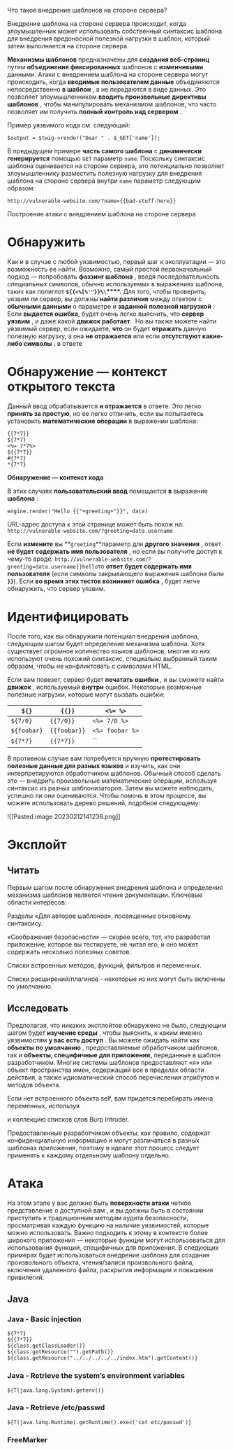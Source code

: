 Что такое внедрение шаблонов на стороне сервера?[](https://book.hacktricks.xyz/pentesting-web/ssti-server-side-template-injection#what-is-server-side-template-injection)

Внедрение шаблона на стороне сервера происходит, когда злоумышленник может использовать собственный синтаксис шаблона для внедрения вредоносной полезной нагрузки в шаблон, который затем выполняется на стороне сервера.

**Механизмы шаблонов** предназначены для **создания веб-страниц** путем **объединения** **фиксированных** шаблонов с **изменчивыми** данными. Атаки с внедрением шаблона на стороне сервера могут происходить, когда **вводимые пользователем данные** объединяются непосредственно **в шаблон** , а не передаются в виде данных. Это позволяет злоумышленникам **вводить произвольные директивы шаблонов** , чтобы манипулировать механизмом шаблонов, что часто позволяет им получить **полный контроль над сервером** .

Пример уязвимого кода см. следующий:

```
$output = $twig->render("Dear " . $_GET['name']);
```

В предыдущем примере **часть самого шаблона** с **динамически генерируется** помощью `GET` параметр `name`. Поскольку синтаксис шаблона оценивается на стороне сервера, это потенциально позволяет злоумышленнику разместить полезную нагрузку для внедрения шаблона на стороне сервера внутри `name` параметр следующим образом:

```
http://vulnerable-website.com/?name={{bad-stuff-here}}
```

Построение атаки с внедрением шаблона на стороне сервера[](https://book.hacktricks.xyz/pentesting-web/ssti-server-side-template-injection#constructing-a-server-side-template-injection-attack)

# Обнаружить

Как и в случае с любой уязвимостью, первый шаг к эксплуатации — это возможность ее найти. Возможно, самый простой первоначальный подход — попробовать **фаззинг шаблона** , введя последовательность специальных символов, обычно используемых в выражениях шаблона, таких как полиглот **`${{<%[%'"}}%\`****.** Для того, чтобы проверить, уязвим ли сервер, вы должны **найти различия** между ответом с **обычными данными** о параметре и **заданной полезной нагрузкой** . Если **выдается ошибка,** будет очень легко выяснить, что **сервер уязвим** , и даже какой **движок работает** . Но вы также можете найти уязвимый сервер, если ожидаете, **что** он будет **отражать** данную полезную нагрузку, а она **не отражается** или если **отсутствуют какие-либо символы .** в ответе

# Обнаружение — контекст открытого текста

Данный ввод обрабатывается **и отражается** в ответе. Это легко **принять за простую**, но ее легко отличить, если вы попытаетесь установить **математические операции** в выражении шаблона:

```
{{7*7}}
${7*7}
<%= 7*7%>
${{7*7}}
#{7*7}
*{7*7}
```

**Обнаружение — контекст кода**

В этих случаях **пользовательский ввод** помещается **в** выражение **шаблона** :

```
engine.render("Hello {{"+greeting+"}}", data)
```

URL-адрес доступа к этой странице может быть похож на: `http://vulnerable-website.com/?greeting=data.username`

Если **измените** вы **`greeting`**параметр для **другого значения** , ответ **не будет содержать имя пользователя** , но если вы получите доступ к чему-то вроде: `http://vulnerable-website.com/?greeting=data.username}}hello`то **ответ будет содержать имя пользователя** (если символы закрывающего выражения шаблона были **`}}`**). Если **во время этих тестов возникнет ошибка** , будет легче обнаружить, что сервер уязвим.

# Идентифицировать

После того, как вы обнаружили потенциал внедрения шаблона, следующим шагом будет определение механизма шаблона. Хотя существует огромное количество языков шаблонов, многие из них используют очень похожий синтаксис, специально выбранный таким образом, чтобы не конфликтовать с символами HTML.

Если вам повезет, сервер будет **печатать ошибки** , и вы сможете найти **движок** , используемый **внутри** ошибок. Некоторые возможные полезные нагрузки, которые могут вызвать ошибки:


| `${}`       | `{{}}`       | `<%= %>`        |
| ----------- | ------------ | --------------- |
| `${7/0}`    | `{{7/0}}`    | `<%= 7/0 %>`    |
| `${foobar}` | `{{foobar}}` | `<%= foobar %>` |
| `${7*7}`    | `{{7*7}}`    | \`\`            | 

В противном случае вам потребуется вручную **протестировать полезные данные для разных языков** и изучить, как они интерпретируются обработчиком шаблонов. Обычный способ сделать это — внедрить произвольные математические операции, используя синтаксис из разных шаблонизаторов. Затем вы можете наблюдать, успешно ли они оцениваются. Чтобы помочь в этом процессе, вы можете использовать дерево решений, подобное следующему:

![[Pasted image 20230212141236.png]]


# Эксплойт

## Читать

Первым шагом после обнаружения внедрения шаблона и определения механизма шаблонов является чтение документации. Ключевые области интересов:

Разделы «Для авторов шаблонов», посвященные основному синтаксису.

«Соображения безопасности» — скорее всего, тот, кто разработал приложение, которое вы тестируете, не читал его, и оно может содержать несколько полезных советов.

Списки встроенных методов, функций, фильтров и переменных.

Списки расширений/плагинов - некоторые из них могут быть включены по умолчанию.

## Исследовать

Предполагая, что никаких эксплойтов обнаружено не было, следующим шагом будет **изучение среды** , чтобы выяснить, к каким именно уязвимостям **у вас есть доступ** . Вы можете ожидать найти как **объекты по умолчанию** , предоставляемые обработчиком шаблонов, так и **объекты, специфичные для приложения,** переданные в шаблон разработчиком. Многие системы шаблонов предоставляют «я» или объект пространства имен, содержащий все в пределах области действия, а также идиоматический способ перечисления атрибутов и методов объекта.

Если нет встроенного объекта self, вам придется перебирать имена переменных, используя

и коллекцию списков слов Burp Intruder.

Предоставленные разработчиком объекты, как правило, содержат конфиденциальную информацию и могут различаться в разных шаблонах приложения, поэтому в идеале этот процесс следует применять к каждому отдельному шаблону отдельно.

# Атака

На этом этапе у вас должно быть **поверхности атаки** четкое представление о доступной вам , и вы должны быть в состоянии приступить к традиционным методам аудита безопасности, просматривая каждую функцию на наличие уязвимостей, которые можно использовать. Важно подходить к этому в контексте более широкого приложения — некоторые функции могут использоваться для использования функций, специфичных для приложения. В следующих примерах будет использоваться внедрение шаблона для создания произвольного объекта, чтения/записи произвольного файла, включения удаленного файла, раскрытия информации и повышения привилегий.
## Java

### Java - Basic injection

```
${7*7}
${{7*7}}
${class.getClassLoader()}
${class.getResource("").getPath()}
${class.getResource("../../../../../index.htm").getContent()}
```

### Java - Retrieve the system’s environment variables

```
${T(java.lang.System).getenv()}
```

### Java - Retrieve /etc/passwd

```
${T(java.lang.Runtime).getRuntime().exec('cat etc/passwd')}

```

### FreeMarker



















